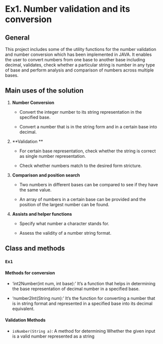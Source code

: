 # Ex1. Number validation and its conversion 

## General 

This project includes some of the utility functions for the number validation and number conversion which has been implemented in JAVA. It enables the user to convert numbers from one base to another base including decimal, validates, check whether a particular string is number in any type of base and perform analysis and comparison of numbers across multiple bases.

## Main uses of the solution

1. **Number Conversion**

   - Convert the integer number to its string representation in the specified base.

   - Convert a number that is in the string form and in a certain base into decimal.

2. **Validation **

   - For certain base representation, check whether the string is correct as single number representation.

   - Check whether numbers match to the desired form stricture.

3. **Comparison and position search**

   - Two numbers in different bases can be compared to see if they have the same value.

   - An array of numbers in a certain base can be provided and the position of the largest number can be found.

4. **Assists and helper functions**

   - Specify what number a character stands for.

   - Assess the validity of a number string format. 

## Class and methods

### `Ex1`

#### Methods for conversion

- ‘int2Number(int num, int base):’ It’s a function that helps in determining the base representation of decimal number in a specified base.

- ‘number2Int(String num):’ It’s the function for converting a number that is in string format and represented in a specified base into its decimal equivalent.

#### Validation Methods

- `isNumber(String a)`: A method for determining Whether the given input is a valid number represented as a string


 
 
